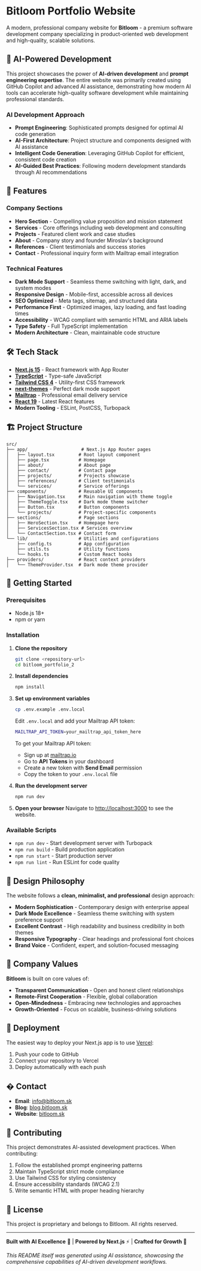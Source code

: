 # Bitloom Portfolio Website

A modern, professional company website for **Bitloom** - a premium software development company specializing in product-oriented web development and high-quality, scalable solutions.

## 🤖 AI-Powered Development

This project showcases the power of **AI-driven development** and **prompt engineering expertise**. The entire website was primarily created using GitHub Copilot and advanced AI assistance, demonstrating how modern AI tools can accelerate high-quality software development while maintaining professional standards.

### AI Development Approach

- **Prompt Engineering**: Sophisticated prompts designed for optimal AI code generation
- **AI-First Architecture**: Project structure and components designed with AI assistance
- **Intelligent Code Generation**: Leveraging GitHub Copilot for efficient, consistent code creation
- **AI-Guided Best Practices**: Following modern development standards through AI recommendations

## 🚀 Features

### Company Sections

- **Hero Section** - Compelling value proposition and mission statement
- **Services** - Core offerings including web development and consulting
- **Projects** - Featured client work and case studies
- **About** - Company story and founder Miroslav's background
- **References** - Client testimonials and success stories
- **Contact** - Professional inquiry form with Mailtrap email integration

### Technical Features

- **Dark Mode Support** - Seamless theme switching with light, dark, and system modes
- **Responsive Design** - Mobile-first, accessible across all devices
- **SEO Optimized** - Meta tags, sitemap, and structured data
- **Performance First** - Optimized images, lazy loading, and fast loading times
- **Accessibility** - WCAG compliant with semantic HTML and ARIA labels
- **Type Safety** - Full TypeScript implementation
- **Modern Architecture** - Clean, maintainable code structure

## 🛠️ Tech Stack

- **[Next.js 15](https://nextjs.org/)** - React framework with App Router
- **[TypeScript](https://www.typescriptlang.org/)** - Type-safe JavaScript
- **[Tailwind CSS 4](https://tailwindcss.com/)** - Utility-first CSS framework
- **[next-themes](https://github.com/pacocoursey/next-themes)** - Perfect dark mode support
- **[Mailtrap](https://mailtrap.io/)** - Professional email delivery service
- **[React 19](https://react.dev/)** - Latest React features
- **Modern Tooling** - ESLint, PostCSS, Turbopack

## 🏗️ Project Structure

```
src/
├── app/                    # Next.js App Router pages
│   ├── layout.tsx         # Root layout component
│   ├── page.tsx           # Homepage
│   ├── about/             # About page
│   ├── contact/           # Contact page
│   ├── projects/          # Projects showcase
│   ├── references/        # Client testimonials
│   └── services/          # Service offerings
├── components/            # Reusable UI components
│   ├── Navigation.tsx     # Main navigation with theme toggle
│   ├── ThemeToggle.tsx    # Dark mode theme switcher
│   ├── Button.tsx         # Button components
│   └── projects/          # Project-specific components
├── sections/              # Page sections
│   ├── HeroSection.tsx    # Homepage hero
│   ├── ServicesSection.tsx # Services overview
│   └── ContactSection.tsx # Contact form
└── lib/                   # Utilities and configurations
    ├── config.ts          # App configuration
    ├── utils.ts           # Utility functions
    └── hooks.ts           # Custom React hooks
├── providers/             # React context providers
│   └── ThemeProvider.tsx  # Dark mode theme provider
```

## 🚦 Getting Started

### Prerequisites

- Node.js 18+
- npm or yarn

### Installation

1. **Clone the repository**

   ```bash
   git clone <repository-url>
   cd bitloom_portfolio_2
   ```

2. **Install dependencies**

   ```bash
   npm install
   ```

3. **Set up environment variables**

   ```bash
   cp .env.example .env.local
   ```

   Edit `.env.local` and add your Mailtrap API token:

   ```bash
   MAILTRAP_API_TOKEN=your_mailtrap_api_token_here
   ```

   To get your Mailtrap API token:

   - Sign up at [mailtrap.io](https://mailtrap.io)
   - Go to **API Tokens** in your dashboard
   - Create a new token with **Send Email** permission
   - Copy the token to your `.env.local` file

4. **Run the development server**

   ```bash
   npm run dev
   ```

5. **Open your browser**
   Navigate to [http://localhost:3000](http://localhost:3000) to see the website.

### Available Scripts

- `npm run dev` - Start development server with Turbopack
- `npm run build` - Build production application
- `npm run start` - Start production server
- `npm run lint` - Run ESLint for code quality

## 🎨 Design Philosophy

The website follows a **clean, minimalist, and professional** design approach:

- **Modern Sophistication** - Contemporary design with enterprise appeal
- **Dark Mode Excellence** - Seamless theme switching with system preference support
- **Excellent Contrast** - High readability and business credibility in both themes
- **Responsive Typography** - Clear headings and professional font choices
- **Brand Voice** - Confident, expert, and solution-focused messaging

## 🌟 Company Values

**Bitloom** is built on core values of:

- **Transparent Communication** - Open and honest client relationships
- **Remote-First Cooperation** - Flexible, global collaboration
- **Open-Mindedness** - Embracing new technologies and approaches
- **Growth-Oriented** - Focus on scalable, business-driving solutions

## 🚀 Deployment

The easiest way to deploy your Next.js app is to use [Vercel](https://vercel.com):

1. Push your code to GitHub
2. Connect your repository to Vercel
3. Deploy automatically with each push

## � Contact

- **Email**: info@bitloom.sk
- **Blog**: [blog.bitloom.sk](https://blog.bitloom.sk)
- **Website**: [bitloom.sk](https://bitloom.sk)

## 🤝 Contributing

This project demonstrates AI-assisted development practices. When contributing:

1. Follow the established prompt engineering patterns
2. Maintain TypeScript strict mode compliance
3. Use Tailwind CSS for styling consistency
4. Ensure accessibility standards (WCAG 2.1)
5. Write semantic HTML with proper heading hierarchy

## 📄 License

This project is proprietary and belongs to Bitloom. All rights reserved.

---

**Built with AI Excellence** 🤖 | **Powered by Next.js** ⚡ | **Crafted for Growth** 🚀

_This README itself was generated using AI assistance, showcasing the comprehensive capabilities of AI-driven development workflows._
